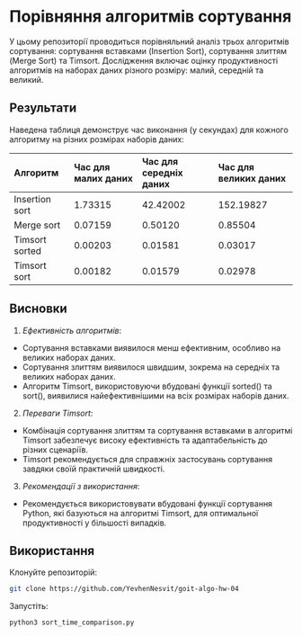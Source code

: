 # Порівняння алгоритмів сортування
У цьому репозиторії проводиться порівняльний аналіз трьох алгоритмів сортування: сортування вставками (Insertion Sort), сортування злиттям (Merge Sort) та Timsort. Дослідження включає оцінку продуктивності алгоритмів на наборах даних різного розміру: малий, середній та великий.

## Результати
Наведена таблиця демонструє час виконання (у секундах) для кожного алгоритму на різних розмірах наборів даних:

| Алгоритм          | Час для малих даних      | Час для середніх даних     | Час для великих даних       
:------------------- | :------------------- | :------------------- | :-------------------
| Insertion sort     | 1.73315              | 42.42002             | 152.19827           
| Merge sort         | 0.07159              | 0.50120              | 0.85504             
| Timsort sorted    | 0.00203              | 0.01581              | 0.03017             
| Timsort sort      | 0.00182              | 0.01579              | 0.02978     

## Висновки
1. *Ефективність алгоритмів*:
- Сортування вставками виявилося менш ефективним, особливо на великих наборах даних.
- Сортування злиттям виявилося швидшим, зокрема на середніх та великих наборах даних.
- Алгоритм Timsort, використовуючи вбудовані функції sorted() та sort(), виявилися найефективнішими на всіх розмірах наборів даних.

2. *Переваги Timsort*:

- Комбінація сортування злиттям та сортування вставками в алгоритмі Timsort забезпечує високу ефективність та адаптабельність до різних сценаріїв.
- Timsort рекомендується для справжніх застосувань сортування завдяки своїй практичній швидкості.

3. *Рекомендації з використання*:

- Рекомендується використовувати вбудовані функції сортування Python, які базуються на алгоритмі Timsort, для оптимальної продуктивності у більшості випадків.

## Використання

Клонуйте репозиторій:

```bash
git clone https://github.com/YevhenNesvit/goit-algo-hw-04
```

Запустіть:
```bash
python3 sort_time_comparison.py
```

